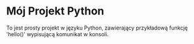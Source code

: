 # Mój Projekt Python
To jest prosty projekt w języku Python, zawierający przykładową funkcję 'hello()' wypisującą komunikat w konsoli.
